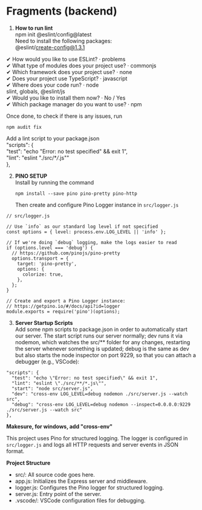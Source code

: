 # Fragments (backend)

1. **How to run lint**  
   npm init @eslint/config@latest  
   Need to install the following packages:  
   @eslint/create-config@1.3.1

✔ How would you like to use ESLint? · problems  
 ✔ What type of modules does your project use? · commonjs  
 ✔ Which framework does your project use? · none  
 ✔ Does your project use TypeScript? · javascript  
 ✔ Where does your code run? · node  
 slint, globals, @eslint/js  
 ✔ Would you like to install them now? · No / Yes  
 ✔ Which package manager do you want to use? · npm

Once done, to check if there is any issues, run

```
npm audit fix
```

Add a lint script to your package.json  
"scripts": {  
 "test": "echo \"Error: no test specified\" && exit 1",  
 "lint": "eslint \"./src/\*_/_.js\""  
 },

2. **PINO SETUP**  
   Install by running the command

   ```
   npm install --save pino pino-pretty pino-http
   ```

   Then create and configure Pino Logger instance in `src/logger.js`

```
// src/logger.js

// Use `info` as our standard log level if not specified
const options = { level: process.env.LOG_LEVEL || 'info' };

// If we're doing `debug` logging, make the logs easier to read
if (options.level === 'debug') {
  // https://github.com/pinojs/pino-pretty
  options.transport = {
    target: 'pino-pretty',
    options: {
      colorize: true,
    },
  };
}

// Create and export a Pino Logger instance:
// https://getpino.io/#/docs/api?id=logger
module.exports = require('pino')(options);
```

3. **Server Startup Scripts**  
   Add some npm scripts to package.json in order to automatically start our server. The start script runs our server normally; dev runs it via nodemon, which watches the src/\*\* folder for any changes, restarting the server whenever something is updated; debug is the same as dev but also starts the node inspector on port 9229, so that you can attach a debugger (e.g., VSCode):

```
"scripts": {
  "test": "echo \"Error: no test specified\" && exit 1",
  "lint": "eslint \"./src/**/*.js\"",
  "start": "node src/server.js",
  "dev": "cross-env LOG_LEVEL=debug nodemon ./src/server.js --watch src",
  "debug": "cross-env LOG_LEVEL=debug nodemon --inspect=0.0.0.0:9229 ./src/server.js --watch src"
},
```

**Makesure, for windows, add "cross-env"**

This project uses Pino for structured logging. The logger is configured in `src/logger.js` and logs all HTTP requests and server events in JSON format.

**Project Structure**

- src/: All source code goes here.
- app.js: Initializes the Express server and middleware.
- logger.js: Configures the Pino logger for structured logging.
- server.js: Entry point of the server.
- .vscode/: VSCode configuration files for debugging.
